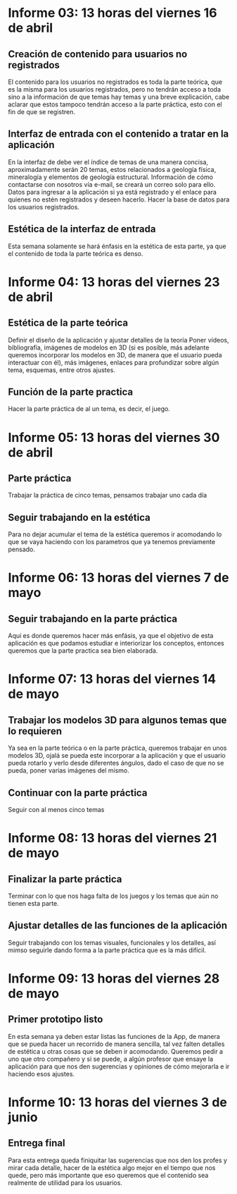 # Informe 03: 13 horas del viernes 16 de abril
## Creación de contenido para usuarios no registrados
El contenido para los usuarios no registrados es toda la parte teórica, que es la misma para los usuarios registrados, pero no tendrán acceso a toda sino a la información de que temas hay temas y una breve explicación, cabe aclarar que estos tampoco tendrán acceso a la parte práctica, esto con el fin de que se registren. 
## Interfaz de entrada con el contenido a tratar en la aplicación
En la interfaz de debe ver el índice de temas de una manera concisa, aproximadamente serán 20 temas, estos relacionados a geología física, mineralogía y elementos de geología estructural.
Información de cómo contactarse con nosotros vía e-mail, se creará un correo solo para ello.
Datos para ingresar a la aplicación si ya está registrado y el enlace para quienes no estén registrados y deseen hacerlo.
Hacer la base de datos para los usuarios registrados.
## Estética de la interfaz de entrada
Esta semana solamente se hará énfasis en la estética de esta parte, ya que el contenido de toda la parte teórica es denso. 

# Informe 04: 13 horas del viernes 23 de abril
## Estética de la parte teórica 
Definir el diseño de la aplicación y ajustar detalles de la teoría
Poner vídeos, bibliografía, imágenes de modelos en 3D (si es posible, más adelante queremos incorporar los modelos en 3D, de manera que el usuario pueda interactuar con él), más imágenes, enlaces para profundizar sobre algún tema, esquemas, entre otros ajustes.
## Función de la parte practica
Hacer la parte práctica de al un tema, es decir, el juego.

# Informe 05: 13 horas del viernes 30 de abril
## Parte práctica
Trabajar la práctica de cinco temas, pensamos trabajar uno cada día
## Seguir trabajando en la estética
Para no dejar acumular el tema de la estética queremos ir acomodando lo que se vaya haciendo con los parametros que ya tenemos previamente pensado. 

# Informe 06: 13 horas del viernes 7 de mayo
## Seguir trabajando en la parte práctica
Aquí es donde queremos hacer más enfásis, ya que el objetivo de esta aplicación es que podamos estudiar e interiorizar los conceptos, entonces queremos que la parte practica sea bien elaborada. 

# Informe 07: 13 horas del viernes 14 de mayo
## Trabajar los modelos 3D para algunos temas que lo requieren
Ya sea en la parte teórica o en la parte práctica, queremos trabajar en unos modelos 3D, ojalá se pueda este incorporar a la aplicación y que el usuario pueda rotarlo y verlo desde diferentes ángulos, dado el caso de que no se pueda, poner varias imágenes del mismo. 
## Continuar con la parte práctica
Seguir con al menos cinco temas 

# Informe 08: 13 horas del viernes 21 de mayo
## Finalizar la parte práctica 
Terminar con lo que nos haga falta de los juegos y los temas que aún no tienen esta parte. 
## Ajustar detalles de las funciones de la aplicación
Seguir trabajando con los temas visuales, funcionales y los detalles, así mimso seguirle dando forma a la parte práctica que es la más difícil.

# Informe 09: 13 horas del viernes 28 de mayo
## Primer prototipo listo 
En esta semana ya deben estar listas las funciones de la App, de manera que se pueda hacer un recorrido de manera sencilla, tal vez falten detalles de estética u otras cosas que se deben ir acomodando. 
Queremos pedir a uno que otro compañero y si se puede, a algún profesor que ensaye la aplicación para que nos den sugerencias y opiniones de cómo mejorarla e ir haciendo esos ajustes. 

# Informe 10: 13 horas del viernes 3 de junio
## Entrega final
Para esta entrega queda finiquitar las sugerencias que nos den los profes y mirar cada detalle, hacer de la estética algo mejor en el tiempo que nos quede, pero más importante que eso queremos que el contenido sea realmente de utilidad para los usuarios.  
